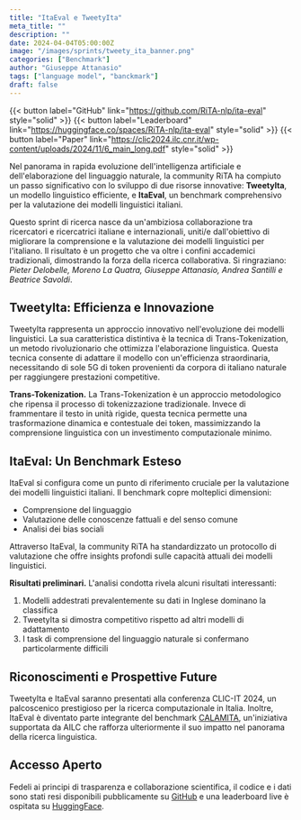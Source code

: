 ```yaml
---
title: "ItaEval e TweetyIta"
meta_title: ""
description: ""
date: 2024-04-04T05:00:00Z
image: "/images/sprints/tweety_ita_banner.png"
categories: ["Benchmark"]
author: "Giuseppe Attanasio"
tags: ["language model", "banckmark"]
draft: false
---
```


{{< button label="GitHub" link="https://github.com/RiTA-nlp/ita-eval" style="solid" >}}
{{< button label="Leaderboard" link="https://huggingface.co/spaces/RiTA-nlp/ita-eval" style="solid" >}}
{{< button label="Paper" link="https://clic2024.ilc.cnr.it/wp-content/uploads/2024/11/6_main_long.pdf" style="solid" >}}

Nel panorama in rapida evoluzione dell'intelligenza artificiale e dell'elaborazione del linguaggio naturale, la community RiTA ha compiuto un passo significativo con lo sviluppo di due risorse innovative: **TweetyIta**, un modello linguistico efficiente, e **ItaEval**, un benchmark comprehensivo per la valutazione dei modelli linguistici italiani.

Questo sprint di ricerca nasce da un'ambiziosa collaborazione tra ricercatori e ricercatrici italiane e internazionali, uniti/e dall'obiettivo di migliorare la comprensione e la valutazione dei modelli linguistici per l'italiano. Il risultato è un progetto che va oltre i confini accademici tradizionali, dimostrando la forza della ricerca collaborativa. Si ringraziano: *Pieter Delobelle, Moreno La Quatra, Giuseppe Attanasio, Andrea Santilli e Beatrice Savoldi*. 

## TweetyIta: Efficienza e Innovazione

TweetyIta rappresenta un approccio innovativo nell'evoluzione dei modelli linguistici. La sua caratteristica distintiva è la tecnica di Trans-Tokenization, un metodo rivoluzionario che ottimizza l'elaborazione linguistica. Questa tecnica consente di adattare il modello con un'efficienza straordinaria, necessitando di sole 5G di token provenienti da corpora di italiano naturale per raggiungere prestazioni competitive.

**Trans-Tokenization.**
La Trans-Tokenization è un approccio metodologico che ripensa il processo di tokenizzazione tradizionale. Invece di frammentare il testo in unità rigide, questa tecnica permette una trasformazione dinamica e contestuale dei token, massimizzando la comprensione linguistica con un investimento computazionale minimo.

## ItaEval: Un Benchmark Esteso

ItaEval si configura come un punto di riferimento cruciale per la valutazione dei modelli linguistici italiani. Il benchmark copre molteplici dimensioni:

- Comprensione del linguaggio
- Valutazione delle conoscenze fattuali e del senso comune
- Analisi dei bias sociali

Attraverso ItaEval, la community RiTA ha standardizzato un protocollo di valutazione che offre insights profondi sulle capacità attuali dei modelli linguistici.

**Risultati preliminari.**  L'analisi condotta rivela alcuni risultati interessanti:

1. Modelli addestrati prevalentemente su dati in Inglese dominano la classifica
2. TweetyIta si dimostra competitivo rispetto ad altri modelli di adattamento
3. I task di comprensione del linguaggio naturale si confermano particolarmente difficili

## Riconoscimenti e Prospettive Future

TweetyIta e ItaEval saranno presentati alla conferenza CLIC-IT 2024, un palcoscenico prestigioso per la ricerca computazionale in Italia. Inoltre, ItaEval è diventato parte integrante del benchmark [CALAMITA](https://calamita-ailc.github.io/calamita2024/), un'iniziativa supportata da AILC che rafforza ulteriormente il suo impatto nel panorama della ricerca linguistica.

## Accesso Aperto

Fedeli ai principi di trasparenza e collaborazione scientifica, il codice e i dati sono stati resi disponibili pubblicamente su [GitHub](https://github.com/RiTA-nlp/ita-eval) e una leaderboard live è ospitata su [HuggingFace](https://huggingface.co/spaces/RiTA-nlp/ita-eval).
